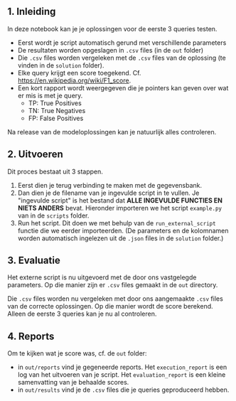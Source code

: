 ## 1. Inleiding

In deze notebook kan je je oplossingen voor de eerste 3 queries testen. 

- Eerst wordt je script automatisch gerund met verschillende parameters
- De resultaten worden opgeslagen in `.csv` files (in de `out` folder)
- Die `.csv` files worden vergeleken met de `.csv` files van de oplossing (te vinden in de `solution` folder).
- Elke query krijgt een score toegekend. Cf. https://en.wikipedia.org/wiki/F1_score.  
- Een kort rapport wordt weergegeven die je pointers kan geven over wat er mis is met je query. 
    - TP: True Positives
    - TN: True Negatives
    - FP: False Positives
    
Na release van de modeloplossingen kan je natuurlijk alles controleren.
    
## 2. Uitvoeren

Dit proces bestaat uit 3 stappen.

1. Eerst dien je terug verbinding te maken met de gegevensbank.
2. Dan dien je de filename van je ingevulde script in te vullen. Je "ingevulde script" is het bestand dat **ALLE INGEVULDE FUNCTIES EN NIETS ANDERS** bevat. Hieronder importeren we het script `example.py` van in de `scripts` folder.
3. Run het script. Dit doen we met behulp van de `run_external_script` functie die we eerder importeerden. (De parameters en de kolomnamen worden automatisch ingelezen uit de `.json` files in de `solution` folder.)
    
    
## 3. Evaluatie

Het externe script is nu uitgevoerd met de door ons vastgelegde parameters. Op die manier zijn er `.csv` files gemaakt in de `out` directory.

Die `.csv` files worden nu vergeleken met door ons aangemaakte `.csv` files van de correcte oplossingen. Op die manier wordt de score berekend. Alleen de eerste 3 queries kan je nu al controleren.

## 4. Reports

Om te kijken wat je score was, cf. de `out` folder:
   - in `out/reports` vind je gegeneerde reports. Het `execution_report` is een log van het uitvoeren van je script. Het `evaluation_report` is een kleine samenvatting van je behaalde scores.
   - in `out/results` vind je de `.csv` files die je queries geproduceerd hebben.


        